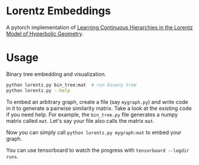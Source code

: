 Lorentz Embeddings
==================


A pytorch implementation of [Learning Continuous Hierarchies in the Lorentz Model of Hyperbolic Geometry](https://arxiv.org/pdf/1806.03417.pdf?noredirect=1).

Usage
=====

Binary tree embedding and visualization.

```bash
python lorentz.py bin_tree:mat  # run binary tree
python lorentz.py --help
```

To embed an arbitrary graph, create a file (say `mygraph.py`) and write code in
it to generate a pairwise similarity matrix. Take a look at the existing code
if you need help. For example, the `bin_tree.py` file generates a numpy matrix
called `mat`. Let's say your file also calls the matrix `mat`.

Now you can simply call `python lorentz.py mygraph:mat` to embed your graph.

You can use tensorboard to watch the progress with `tensorboard --logdir runs`.

